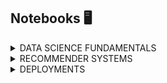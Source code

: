 ## Notebooks 🖥️

<!--
**yesidospitiamedina/yesidospitiamedina** is a ✨ _special_ ✨ repository because its `README.md` (this file) appears on your GitHub profile.

Here are some ideas to get you started:

- 🔭 I’m currently working on ...
- 🌱 I’m currently learning ...
- 👯 I’m looking to collaborate on ...
- 🤔 I’m looking for help with ...
- 💬 Ask me about ...
- 📫 How to reach me: ...
- 😄 Pronouns: ...
- ⚡ Fun fact: ...
-->


<details>
<summary>DATA SCIENCE FUNDAMENTALS</summary>
  
| Project Name  | Notebook | Video | Dataset |
| ------------- | ------------- | ------------- | ------------- |
| Linear regression  | <a href="https://colab.research.google.com/drive/1y8kOr1WamgBTzGON6gkxF84le1SaZtLg?usp=sharing" target="_blank" rel="noopener"> <img src="https://github.com/yesidospitiamedina/yesidospitiamedina/blob/main/icons/colab.png" height="30" width="48"/>  </a> | <a href="https://www.loom.com/share/3c46e19af23c4bcfa013edef136fdee2?sid=b76a942f-6cb6-4b68-84f8-a64ec3ed6a41" target="_blank" rel="noopener"> <img src="https://github.com/yesidospitiamedina/yesidospitiamedina/blob/main/icons/video.png" height="30" width="38"/>  | <a href="datasets/vinos.csv" target="_blank" rel="noopener"> <img src="https://github.com/yesidospitiamedina/yesidospitiamedina/blob/main/icons/save.png" height="30" width="30"/>|
| Logistic regression  | <a href="https://colab.research.google.com/drive/1G4jqFHxDS6q1eFStvIWBzjZT46pYZO0-?usp=sharing" target="_blank" rel="noopener"> <img src="https://github.com/yesidospitiamedina/yesidospitiamedina/blob/main/icons/colab.png" height="30" width="48"/>  </a> | <a href="https://www.loom.com/share/87259c6bb1b84809b805c10341687101?sid=2f2651b0-f171-41fb-9bf3-6d32938c21f0" target="_blank" rel="noopener"> <img src="https://github.com/yesidospitiamedina/yesidospitiamedina/blob/main/icons/video.png" height="30" width="38"/>   | <a href="datasets/diabetes.csv" target="_blank" rel="noopener"> <img src="https://github.com/yesidospitiamedina/yesidospitiamedina/blob/main/icons/save.png" height="30" width="30"/> |
| Clustering  | <a href="https://colab.research.google.com/drive/1l-wnT4oAskpQUaQXePCakfMUW0gPXVmV?usp=sharing" target="_blank" rel="noopener"> <img src="https://github.com/yesidospitiamedina/yesidospitiamedina/blob/main/icons/colab.png" height="30" width="48"/>  </a> | ----- | <a href="datasets/calabazas2.csv" target="_blank" rel="noopener"> <img src="https://github.com/yesidospitiamedina/yesidospitiamedina/blob/main/icons/save.png" height="30" width="30"/> |

</details>


<details>
<summary>RECOMMENDER SYSTEMS</summary>

| Project Name  | Notebook | Video | Dataset |
| ------------- | ------------- | ------------- | ------------- |
| Mediaeval emotional viewer  | <a href="https://colab.research.google.com/drive/1kBvQpwX5m0v0GpMGytKHi5vTT3QFLJOs?usp=sharing" target="_blank" rel="noopener"> <img src="https://github.com/yesidospitiamedina/yesidospitiamedina/blob/main/icons/colab.png" height="30" width="48"/>  | -----  | Inside the notebook|
|A machine learning model for emotion recognition in music  | <a href="[https://colab.research.google.com/drive/1kBvQpwX5m0v0GpMGytKHi5vTT3QFLJOs?usp=sharing](https://colab.research.google.com/drive/1e_zAKW5669Fa47UOUavXOMpPPfmKv6lH?usp=sharing)" target="_blank" rel="noopener"> <img src="https://github.com/yesidospitiamedina/yesidospitiamedina/blob/main/icons/colab.png" height="30" width="48"/>  | -----  | Inside the notebook|

</details>

<details>
<summary>DEPLOYMENTS</summary>

| Application | URL | 
| ------------- | ------------- |
| Emotional music player  | -----  |

</details>

